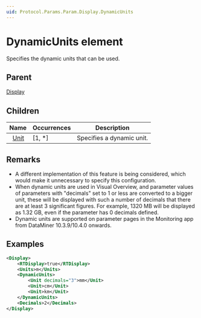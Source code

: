```yaml
---
uid: Protocol.Params.Param.Display.DynamicUnits
---
```


# DynamicUnits element

<!-- RN 18321, RN 26318, RN26330 -->

Specifies the dynamic units that can be used.

## Parent

[Display](xref:Protocol.Params.Param.Display)

## Children

|Name|Occurrences|Description|
|--- |--- |--- |
|&nbsp;&nbsp;[Unit](xref:Protocol.Params.Param.Display.DynamicUnits.Unit)|[1, *]|Specifies a dynamic unit.|

## Remarks

- A different implementation of this feature is being considered, which would make it unnecessary to specify this configuration.<!-- Task 33861 -->
- When dynamic units are used in Visual Overview, and parameter values of parameters with "decimals" set to 1 or less are converted to a bigger unit, these will be displayed with such a number of decimals that there are at least 3 significant figures. For example, 1320 MB will be displayed as 1.32 GB, even if the parameter has 0 decimals defined.<!-- RN 27544 -->
- Dynamic units are supported on parameter pages in the Monitoring app from DataMiner 10.3.9/10.4.0 onwards.<!-- RN 36869 -->

## Examples

```xml
<Display>
    <RTDisplay>true</RTDisplay>
    <Units>m</Units>
    <DynamicUnits>
        <Unit decimals="3">mm</Unit>
        <Unit>cm</Unit>
        <Unit>km</Unit>
    </DynamicUnits>
    <Decimals>2</Decimals>
</Display>
```
